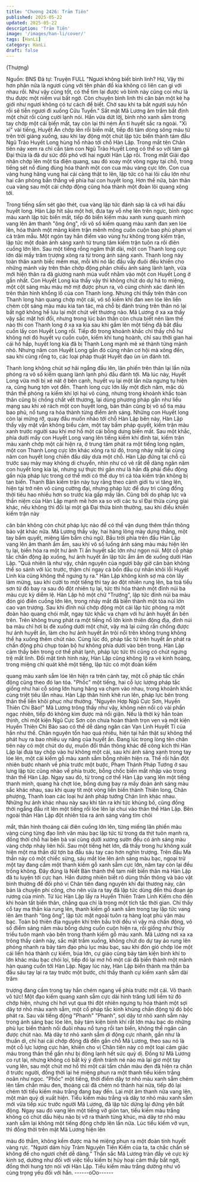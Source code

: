 ```yaml
---
title: "Chương 2426: Trảm Tiên"
published: 2025-05-22
updated: 2025-05-22
description: 'Trảm Tiên'
image: '/images/han-li/cover/'
tags: [HanLi]
category: HanLi
draft: false
---
```


(Thượng)

Nguồn: BNS
Đả tự: Truyện FULL
"Ngươi không biết bình linh? Hừ, Vậy thì hơn phân nửa là ngươi
cùng với tên phản đồ kia không có liên can gì với nhau rồi. Như
vậy cũng tốt, có thể tìm lại được vỏ bình này cũng coi như là thu
được một niềm vui bất ngờ. Còn chuyện bình linh thì căn bản một
kẻ hạ giới như ngươi không có tư cách để biết. Chờ sau khi ta bắt
ngươi sưu hồn rồi sẽ tiễn ngươi đi xuống Cửu Tuyền." Sắt mặt
Mã Lương âm trầm bất định một chút rồi cũng cười lạnh nói.
Hắn vừa dứt lời, bình nhỏ xanh sẫm trong tay chớp một cái biến
mất, tay còn lại thì ném Ấn tỉ huyết sắc ra ngoài.
"Xì xì" vài tiếng, Huyết Ấn chớp lên rồi biến mất, tiếp đó tám dòng
sông máu từ trên trời giáng xuống, sau khi lay động một chút lập
tức biến thành tám đầu Ngũ Trảo Huyết Long hùng hổ nhào tới
chỗ Hàn Lập.
Trong mắt tên Chân tiên này xem ra chỉ cần tám con Ngũ Trảo
Huyết Long có thể so với tám gã Đại thừa là đã dư sức đối phó
với hai người Hàn Lập rồi.
Trong mắt Giải đạo nhân chớp lên một tia điện quang, sau đó
xoay một vòng ngay tại chỗ, trong tiếng sét nổ đùng đùng hóa
thành một con cua màu vàng cực lớn. Con cua vàng hung hăng
vung hai cái càng thật to lên, lập tức có hai lôi cầu lớn như hai
căn phòng bắn thẳng về phía hai con huyết long. Hơn thế nữa,
bản thân cua vàng sau một cái chớp động cũng hóa thành một
đoàn lôi quang xông tới.

Trong tiếng sấm sét gào thét, cua vàng lập tức đánh sáp lá cà với
hai đầu huyết long.
Hàn Lập hít sâu một hơi, đưa tay vỗ nhẹ lên trên ngực, bình ngọc
màu xanh lập tức biến mất, tiếp đó biển kiếm màu xanh xung
quanh mình vang lên âm thanh "ông ông", rồi vô số kiếm quang
màu xanh đan xen lóe lên, hóa thành một mảng kiếm trận mênh
mông cuồn cuộn bao phủ phạm vi cả trăm mẫu.
Một ngón tay hắn điểm vào vùng hư không trong kiếm trận, lập
tức một đoàn ánh sáng xanh từ trung tâm kiếm trận tuôn ra rồi
điên cuồng lớn lên.
Sau một tiếng rồng ngâm thật dài, một con Thanh long cực lớn
dài mấy trăm trượng xông ra từ trong ánh sáng xanh.
Thanh long này toàn thân xanh biếc mềm mại, mỗi khi nó lắc đầu
vẫy đuôi đều khiến cho những mảnh vảy trên thân chớp động
phản chiếu ánh sáng lành lạnh, vừa mới hiện thân ra đã giương
nanh múa vuốt nhằm vào một con Huyết Long ở gần nhất.
Con Huyết Long kia thấy vậy thì không chút do dự há to miệng,
một cột sáng màu máu mờ mịt được phun ra, vô cùng chính xác
đánh lên trên thân hình khổng lồ của con Thanh long.
Nhưng chỉ thấy trên thân con Thanh long hàn quang chớp một
cái, vô số kiếm khí đan xen lóe lên liền chém cột sáng màu máu
kia tan tác, mà chỗ bị đánh trúng trên thân nó lại bất ngờ không
hề lưu lại một chút vết thương nào.
Mã Lương ở xa xa thấy vậy sắc mặt hơi đổi, nhưng trong lúc bản
thân còn chưa biết nên làm thế nào thì con Thanh long ở xa xa
kia sau khi gầm lên một tiếng đã bắt đầu cuốn lấy con Huyết Long
rồi. Tiếp đó trong khoảnh khắc chỉ thấy chỗ hư không nơi đó
huyết vụ cuồn cuộn, kiếm khí tung hoành, chỉ sau thời gian hai cái
hô hấp, huyết long kia đã bị Thanh Long mạnh mẽ xé thành từng
mảnh nhỏ. Nhưng năm con Huyết Long gần đó cũng nhân cơ hội
mà xông đến, sau khi cùng rống to, các loại pháp thuật Huyết đạo
ùn ùn đánh tới.

Thanh long không chút sợ hãi ngẩng đầu lên, lân phiến trên thân
lại lần nữa phóng ra vô số kiếm quang lành lạnh phủ đầu đánh
tới.
Mà lúc này, Huyết Long vừa mới bị xé nát ở bên cạnh, huyết vụ
lại một lần nữa ngưng tụ hiện ra, cũng hung tợn vọt đến.
Thanh long cực lớn lấy một địch năm, mặc dù thân thể phóng ra
kiếm khí lợi hại vô cùng, nhưng trong khoảnh khắc toàn thân cũng
bị chồng chất vết thương, lại dùng phương pháp gần như liều
mạng sau khi xé rách một con huyết long, bản thân cũng bị vô số
tia máu bao phủ, nổ tung ra hóa thành từng điểm ánh sáng.
Những con Huyết long còn lại mừng rỡ, quay đầu muốn nhào tới
chỗ Hàn Lập bên này.
Hàn Lập thấy vậy mặt vẫn không biểu cảm, một tay bấm pháp
quyết, kiếm trận màu xanh trước người sau khi mơ hồ một cái
bỗng dưng biến mất.
Sau một khắc, phía dưới mấy con Huyết Long vang lên tiếng kiếm
khí đinh tai, kiếm trận màu xanh chớp một cái hiện ra, ở trung tâm
phát ra một tiếng long ngâm, một con Thanh Long cực lớn khác
xông ra từ đó, trong nháy mắt lại cùng năm con huyết long chiến
đấu dây dưa một chỗ.
Hàn Lập đứng tại chỗ cũ trước sau mảy may không di chuyển,
nhìn như có vẻ rất dễ dàng ngăn năm con huyết long kia lại,
nhưng sự thực thì gần như là hắn đã phải điều động gần nửa
pháp lực trong cơ thể mới có thể duy trì cả tòa kiếm trận không bị
tan biến.
Thanh Bàn kiếm trận này tuy rằng theo cảnh giới tu vi tăng lên,
hiện tại trở nên vô cùng cường đại, nhưng pháp lực để duy trì
cũng đồng thời tiêu hao nhiều hơn so trước kia gấp mấy lần.
Cũng bởi do pháp lực và thần niệm của Hàn Lập mạnh mẽ hơn
xa so với các tu sĩ Đại thừa cùng giai khác, nếu không thì đổi lại
một gã Đại thừa bình thường, sau khi điều khiển kiếm trận này

căn bản không còn chút pháp lực nào để có thể vận dụng thêm
thần thông bảo vật khác nữa.
Mã Lương thấy vậy, hai hàng lông mày dựng thẳng, một tay bấm
quyết, miệng lẩm bẩm chú ngữ.
Bầu trời phía trên đầu Hàn Lập vang lên âm thanh ầm ầm, sau khi
vô số luồng ánh sáng màu máu hiện lên tụ lại, biến hóa ra một hư
ảnh Tỉ ấn huyết sắc lớn như ngọn núi.
Một cỗ pháp tắc chấn động ập xuống, hư ảnh huyết ấn lập tức ầm
ầm đè xuống dưới Hàn Lập.
"Quả nhiên là như vậy, chân nguyên của ngươi bây giờ căn bản
không thể so sánh với lúc trước, thậm chí ngay cả bốn đầu cự
nhân khôi lỗi Huyết Linh kia cũng không thể ngưng tụ ra." Hàn
Lập không kinh sợ mà còn lấy làm mừng, sau khi cười to một
tiếng thì tay áo đột nhiên rung lên, ba toà tiểu sơn từ đó bay ra
sau đó đột nhiên tụ lại, tức thì hóa thành một đỉnh núi ba màu cực
kỳ diễm lệ.
Hàn Lập hô một chữ "Trướng", lập tức đỉnh núi ba màu đón gió
điên cuồng lớn lên, trong nháy mắt đã biến thành một tòa núi lớn
cao vạn trượng. Sau khi đỉnh núi chớp động một cái lập tức
phóng ra một đoàn hào quang chói mắt, ngay tức khắc va chạm
với hư ảnh huyết ấn bên trên.
Trên không trung phát ra một tiếng nổ lớn kinh thiên động địa,
đỉnh núi ba màu chỉ hơi bị đè xuống dưới một chút, vậy mà lại
cứng rắn chống được hư ảnh huyết ấn, làm cho hư ảnh huyết ấn
trôi nổi trên không trung không thể hạ xuống thêm chút nào.
Cùng lúc đó, pháp tắc từ trên huyết ấn phát ra chấn động phủ
chụp toàn bộ hư không phía dưới vào bên trong.
Hàn Lập cảm thấy bên trong cơ thể phát lạnh, pháp lực tức thì
cũng có chút ngưng trệ mất linh.
Đối mặt tình hình này, Hàn Lập cũng không lộ ra vẻ kinh hoảng,
trong miệng chỉ quát khẽ một tiếng, lập tức có một đoàn kiếm

quang màu xanh sẫm lóe lên hiện ra trên cánh tay, một cỗ pháp
tắc chấn động cũng theo đó lan tỏa.
"Phốc" một tiếng, hai cỗ lực lượng pháp tắc giống như hai cỗ
sóng lớn hung hăng va chạm vào nhau, trong khoảnh khắc cùng
triệt tiêu lẫn nhau.
Hàn Lập thân hình khẽ run lên, pháp lực bên trong thân thể liền
khôi phục như thường.
"Nguyên Hợp Ngũ Cực Sơn, Huyền Thiên Chi Bảo!" Mã Lương
trông thấy như vậy, không nén nổi có vài phần ngạc nhiên, tiếp đó
không kìm được mà nổi giận.
Nếu là thời kỳ hắn toàn thịnh, chỉ một kiện Ngũ Cực Sơn còn
chưa hoàn thành trọn vẹn và một kiện Huyền Thiên Chi Bảo sao
có thể dễ dàng ngăn cản Vạn Linh Huyết Tỉ của hắn như thế.
Chân nguyên tổn hao quá nhiều, hiện tại hắn thật sự không thể
phát huy ra bao nhiêu uy năng của huyết ấn.
Đang lúc trong lòng tên chân tiên này có một chút do dự, muốn
đổi thần thông khác để công kích thì Hàn Lập lại đưa tay chộp
vào hư không một cái, sau khi ánh sáng xanh trong tay lóe lên,
một cái kiếm gỗ màu xanh sẫm bỗng nhiên hiện ra. Thế rồi hắn
đột nhiên bước nhanh về phía trước một bước, Phạm Thánh
Pháp Tướng ở sau lưng lập tức cũng nhào về phía trước, bỗng
chốc biến mất nhập vào trong thân thể Hàn Lập.
Ngay sau đó, từ trong cơ thể Hàn Lập vang lên một tiếng thanh
minh, quang hà chợt lóe, bỗng dưng bay ra mấy đoàn ánh sáng
màu sắc khác nhau, sau khi quay tít một vòng liền biến thành
Thiên long, Chân phượng, Thanh loan các loại hư ảnh pháp
tướng Chân linh khác nhau.
Những hư ảnh khác nhau này sau khi tản ra khí tức khủng bố,
cũng đồng thời ngẩng đầu rít lên một tiếng rồi lóe lên lại chui vào
thân thể Hàn Lập.
Bên ngoài thân Hàn Lập đột nhiên tỏa ra ánh sáng vàng tím chói

mắt, thân hình thoáng cái điên cuồng lớn lên, từng miếng lân
phiến màu vàng cùng từng đạo linh văn màu bạc lập tức từ trong
da thịt tuôn mạnh ra, đồng thời chỗ hai bên bả vai cùng dưới
xương sườn đều có ánh sáng màu vàng chớp nháy liên hồi.
Sau một tiếng hét lớn, đã thấy trong hư không xuất hiện một ma
thần dữ tợn ba đầu sáu tay cao hơn nghìn trượng.
Trên đầu Ma thần này có một chiếc sừng, sáu mắt lóe lên ánh
sáng màu bạc, ngoại trừ một tay đang cầm một thanh kiếm gỗ
xanh sẫm cực lớn, năm tay còn lại đều trống không.
Đây đúng là Niết Bàn thánh thể tam niết biến thân mà Hàn Lập đã
tu luyện tới cực hạn.
Hắn đương nhiên biết rõ dùng thần thông và bảo vật bình thường
để đối phó vị Chân tiên đang nguyên khí đại thương này, căn bản
là chuyện phí công, cho nên vừa ra tay đã lập tức dùng đến thủ
đoạn áp rương của mình.
Từ lúc Hàn Lập lấy ra Huyền Thiên Trảm Linh Kiếm cho đến khi
hoàn tất biến thân, chẳng qua chỉ là trong một tích tắc thời gian.
Chỉ thấy cổ tay ma thần kia rung lên, thanh kiếm gỗ xanh sẫm
trong tay lập tức vang lên âm thanh “ông ông”, lập tức mặt ngoài
tuôn ra hàng loạt phù văn màu bạc.
Toàn bộ thiên địa nguyên khí trên bầu trời đều vì vậy mà chấn
động, vô số điểm sáng năm màu bỗng dưng cuồn cuộn hiện ra,
rồi giống như thủy triều tuôn mạnh vào bên trong thanh kiếm gỗ
màu xanh.
Mã Lương nơi xa xa trông thấy cảnh này, sắc mặt trầm xuống,
không chút do dự tay áo rung lên phóng nhanh ra bảy tám đạo
phù lục màu bạc, sau khi đón gió chớp lóe một cái liền hóa thành
cự kiếm, búa lớn, cự giáo cùng bảy tám kiện binh khí to lớn khác
màu bạc chói lọi, tiếp đó lại mơ hồ một cái đã biến thành một
mảnh hàn quang cuốn tới Hàn Lập.
Ngay lúc này, Hàn Lập biến thành ma thần ba đầu sáu tay lại ra
tay trước một bước, chỉ thấy thanh cự kiếm xanh sẫm dài trăm

trượng đang cầm trong tay hắn chém ngang về phía trước một
cái.
Vô thanh vô tức!
Một đạo kiếm quang xanh sẫm cực dài hình trăng lưỡi liềm từ đó
chớp hiện, nhưng chỉ hơi vụt qua thì đột nhiên ngưng tụ hóa
thành một sợi dây tơ nhỏ màu xanh sẫm, một cổ pháp tắc kinh
khủng chấn động từ đó bộc phát ra.
Sau vài tiếng động "Phanh" "Phanh", sợi dây tơ nhỏ xanh sẫm
này trong ánh sáng bạc lóe lên, bảy tám kiện binh khí rất lớn màu
bạc do những phù lục biến thành nối đuôi nhau nổ tung rồi tan
biến, không thể ngăn cản được chút nào.
Mà dây tơ nhỏ xanh sẫm di động cực nhanh, gần như là thuấn di,
chỉ hai cái chớp động đã đến gần chỗ Mã Lương, theo sau nó là
một cỗ lực lượng cực hàn, khiến cho vị Chân tiên này có một loại
cảm giác máu trong thân thể gần như bị đông lạnh hết sức quỷ dị.
Đồng tử Mã Lương co rụt lại, nhưng không có bất kỳ ý định tránh
né nào mà lại giơ một tay vung lên, sau một chút mơ hồ thì một
cái tấm chắn màu đen đã hiện ra chặn ở trước người, đồng thời
lại hé miệng phun ra một thanh tiểu kiếm trắng noãn như ngọc.
"Phốc" một tiếng, thời điểm dây tơ nhỏ màu xanh sẫm chém lên
tấm chắn màu đen, thoáng cái đã chém nó thành hai nửa, tiếp đó
lại chém tới tiểu kiếm màu trắng đang bay đến.
Lại một âm thanh nữa vang lên, một màn quỷ dị xuất hiện.
Tiểu kiếm màu trắng và dây tơ nhỏ màu xanh sẫm mới vừa tiếp
xúc trước người Mã Lương, đã lập tức dừng lại đứng yên bất
động.
Ngay sau đó vang lên một tiếng vỡ giòn tan, tiểu kiếm màu trắng
không có chút dấu hiệu nào bị vỡ ra thành từng khúc, mà dây tơ
nhỏ màu xanh sẫm lại không một tiếng động chớp lên lần nữa.
Lúc tiểu kiếm vỡ vụn, thì đồng thời trên mặt Mã Lương hiện lên

màu đỏ thẫm, không kềm được mà hé miệng phun ra một đoàn
tinh huyết vàng rực.
"Ngươi dám hủy Trảm Nguyên Tiên Kiếm của ta, ta chắc chắn sẽ
không để cho ngươi chết dễ dàng." Thần sắc Mã Lương tràn đầy
vẻ cực kỳ kinh sợ, dường như đối với việc tiểu kiếm bị hủy hoại
cảm thấy bất ngờ, đồng thời hung tợn nói với Hàn Lập.
Tiểu kiếm màu trắng dường như vô cùng trọng yếu đối với hắn.
------oOo------
